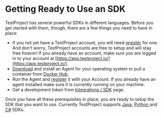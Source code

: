 # Getting Ready to Use an SDK

TestProject has several powerful SDKs in different languages. Before you get started with them, though, there are a few things you need to have in place:

* If you not yet have a TestProject account, you will need [register](https://app.testproject.io/signup/) for one. And don't worry, TestProject accounts are free to setup and will stay free forever! If you already have an account,  make sure you are logged in to your account at [https://app.testproject.io/](https://app.testproject.io/).
* [Download](https://app.testproject.io/#/download) and install an Agent for your operating system or pull a container from [Docker Hub](https://hub.docker.com/r/testproject/agent).
* Run the Agent and [register](https://docs.testproject.io/getting-started/installation-and-setup#register-the-agent) it with your Account. If you already have an agent installed make sure it is currently running on your machine.
* Get a development token from [Integrations / SDK](https://app.testproject.io/#/integrations/sdk) page.

Once you have all these prerequisites in place, you are ready to setup the SDK that you want to use. Currently TestProject supports [Java](../opensdk-v2/java-sdk.md), [Python ](../opensdk-v2/python-sdk.md)and [C\#](../opensdk-v2/csharp-sdk.md) SDKs. 

